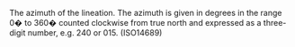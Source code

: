 The azimuth of the lineation. The azimuth is given in degrees in the range 0� to 360� counted clockwise from true north and expressed as a three-digit number, e.g. 240 or 015. (ISO14689)
